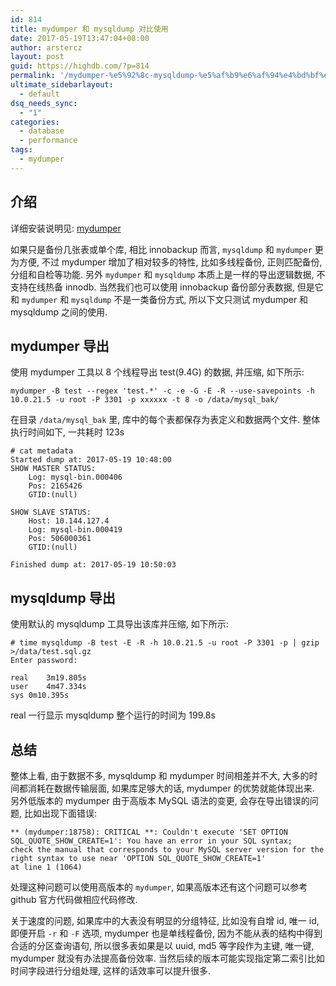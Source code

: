 ```yaml
---
id: 814
title: mydumper 和 mysqldump 对比使用
date: 2017-05-19T13:47:04+08:00
author: arstercz
layout: post
guid: https://highdb.com/?p=814
permalink: '/mydumper-%e5%92%8c-mysqldump-%e5%af%b9%e6%af%94%e4%bd%bf%e7%94%a8/'
ultimate_sidebarlayout:
  - default
dsq_needs_sync:
  - "1"
categories:
  - database
  - performance
tags:
  - mydumper
---
```

<h2>介绍</h2>

详细安装说明见: <a href="https://github.com/maxbube/mydumper">mydumper</a>

如果只是备份几张表或单个库, 相比 innobackup 而言, <code>mysqldump</code> 和 <code>mydumper</code> 更为方便, 不过 mydumper 增加了相对较多的特性, 比如多线程备份, 正则匹配备份, 分组和自检等功能. 另外 <code>mydumper</code> 和 <code>mysqldump</code> 本质上是一样的导出逻辑数据, 不支持在线热备 innodb. 当然我们也可以使用 innobackup 备份部分表数据, 但是它和 <code>mydumper</code> 和 <code>mysqldump</code> 不是一类备份方式, 所以下文只测试 mydumper 和 mysqldump 之间的使用.

<h2>mydumper 导出</h2>

使用 mydumper 工具以 8 个线程导出 test(9.4G) 的数据, 并压缩, 如下所示:

<pre><code>mydumper -B test --regex 'test.*' -c -e -G -E -R --use-savepoints -h 10.0.21.5 -u root -P 3301 -p xxxxxx -t 8 -o /data/mysql_bak/
</code></pre>

在目录 <code>/data/mysql_bak</code> 里, 库中的每个表都保存为表定义和数据两个文件.
整体执行时间如下, 一共耗时 123s

<pre><code># cat metadata 
Started dump at: 2017-05-19 10:48:00
SHOW MASTER STATUS:
    Log: mysql-bin.000406
    Pos: 2165426
    GTID:(null)

SHOW SLAVE STATUS:
    Host: 10.144.127.4
    Log: mysql-bin.000419
    Pos: 506000361
    GTID:(null)

Finished dump at: 2017-05-19 10:50:03
</code></pre>

<h2>mysqldump 导出</h2>

使用默认的 mysqldump 工具导出该库并压缩, 如下所示:

<pre><code># time mysqldump -B test -E -R -h 10.0.21.5 -u root -P 3301 -p | gzip &gt;/data/test.sql.gz
Enter password: 

real    3m19.805s
user    4m47.334s
sys 0m10.395s
</code></pre>

real 一行显示 mysqldump 整个运行的时间为 199.8s

<h2>总结</h2>

整体上看, 由于数据不多, mysqldump 和 mydumper 时间相差并不大, 大多的时间都消耗在数据传输层面, 如果库足够大的话, mydumper 的优势就能体现出来. 另外低版本的 mydumper 由于高版本 MySQL 语法的变更, 会存在导出错误的问题, 比如出现下面错误:

<pre><code>** (mydumper:18758): CRITICAL **: Couldn't execute 'SET OPTION SQL_QUOTE_SHOW_CREATE=1': You have an error in your SQL syntax; 
check the manual that corresponds to your MySQL server version for the right syntax to use near 'OPTION SQL_QUOTE_SHOW_CREATE=1' 
at line 1 (1064)
</code></pre>

处理这种问题可以使用高版本的 <code>mydumper</code>, 如果高版本还有这个问题可以参考 github 官方代码做相应代码修改.

关于速度的问题, 如果库中的大表没有明显的分组特征, 比如没有自增 id, 唯一 id, 即便开启 `-r` 和 `-F` 选项, mydumper 也是单线程备份, 因为不能从表的结构中得到合适的分区查询语句, 所以很多表如果是以 uuid, md5 等字段作为主键, 唯一键, mydumper 就没有办法提高备份效率. 当然后续的版本可能实现指定第二索引比如时间字段进行分组处理, 这样的话效率可以提升很多.